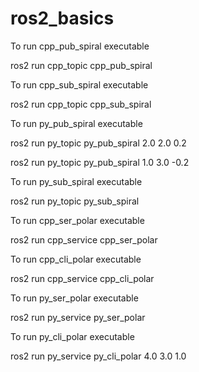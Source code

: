 # ros2_basics


To run cpp_pub_spiral executable

ros2 run cpp_topic cpp_pub_spiral


To run cpp_sub_spiral executable

ros2 run cpp_topic cpp_sub_spiral


To run py_pub_spiral executable

ros2 run py_topic py_pub_spiral 2.0 2.0 0.2

ros2 run py_topic py_pub_spiral 1.0 3.0 -0.2


To run py_sub_spiral executable

ros2 run py_topic py_sub_spiral




To run cpp_ser_polar executable

ros2 run cpp_service cpp_ser_polar


To run cpp_cli_polar executable

ros2 run cpp_service cpp_cli_polar


To run py_ser_polar executable

ros2 run py_service py_ser_polar


To run py_cli_polar executable

ros2 run py_service py_cli_polar 4.0 3.0 1.0
